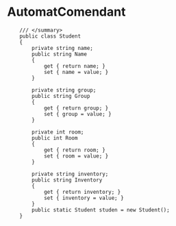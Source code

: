 # AutomatComendant
        /// </summary>
        public class Student
        {
            private string name;
            public string Name
            {
                get { return name; }
                set { name = value; }
            }

            private string group;
            public string Group
            {
                get { return group; }
                set { group = value; }
            }

            private int room;
            public int Room
            {
                get { return room; }
                set { room = value; }
            }

            private string inventory;
            public string Inventory
            {
                get { return inventory; }
                set { inventory = value; }
            }
            public static Student studen = new Student();
        }
